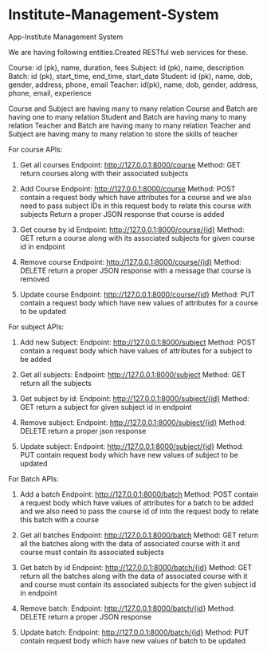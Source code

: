 # Institute-Management-System
 App-Institute Management System

We are having following entities.Created  RESTful web services for these.

Course: id (pk), name, duration, fees
Subject: id (pk), name, description
Batch: id (pk), start_time, end_time, start_date
Student: id (pk), name, dob, gender, address, phone, email
Teacher: id(pk), name, dob, gender, address, phone, email, experience

Course and Subject are having many to many relation
Course and Batch are having one to many relation
Student and Batch are having many to many relation
Teacher and Batch are having many to many relation
Teacher and Subject are having many to many relation to store the skills of teacher

For course  APIs:
1. Get all courses
   Endpoint: http://127.0.0.1:8000/course
   Method: GET
   return courses along with their associated subjects

2. Add Course
   Endpoint: http://127.0.0.1:8000/course
   Method: POST
   contain a request body which have attributes for a course and we also need to pass subject IDs in this request body to relate this course with subjects
   Return a proper JSON response that course is added

3. Get course by id
   Endpoint: http://127.0.0.1:8000/course/{id}
   Method: GET
   return a course along with its associated subjects for given course id in endpoint

4. Remove course
   Endpoint: http://127.0.0.1:8000/course/{id}
   Method: DELETE
   return a proper JSON response with a message that course is removed

5. Update course 
   Endpoint: http://127.0.0.1:8000/course/{id}
   Method: PUT
   contain a request body which have new values of attributes for a course to be updated

For subject APIs:

1. Add new Subject:
   Endpoint: http://127.0.0.1:8000/subject
   Method: POST
   contain a request body which have values of attributes for a subject to be added

2. Get all subjects:
   Endpoint: http://127.0.0.1:8000/subject
   Method: GET
   return all the subjects 

3. Get subject by id:
   Endpoint: http://127.0.0.1:8000/subject/{id}
   Method: GET
   return a subject for given subject id in endpoint

4. Remove subject:
   Endpoint: http://127.0.0.1:8000/subject/{id}
   Method: DELETE
   return a proper json response

5. Update subject:
   Endpoint: http://127.0.0.1:8000/subject/{id}
   Method: PUT
    contain request body which have new values of subject to be updated

For Batch  APIs:

1. Add a batch
   Endpoint: http://127.0.0.1:8000/batch
   Method: POST
   contain a request body which have values of attributes for a batch to be added and we also need to pass the course id of into the request body to relate this batch with a course

2. Get all batches
   Endpoint: http://127.0.0.1:8000/batch
   Method: GET
   return all the batches along with the data of associated course with it and course must contain its associated subjects

3. Get batch by id
   Endpoint: http://127.0.0.1:8000/batch/{id}
   Method: GET
   return all the batches along with the data of associated course with it and course must contain its associated subjects for the given subject id in endpoint

4. Remove batch:
   Endpoint: http://127.0.0.1:8000/batch/{id}
   Method: DELETE
   return a proper JSON response

5. Update batch:
   Endpoint: http://127.0.0.1:8000/batch/{id}
   Method: PUT
   contain request body which have new values of batch to be updated
